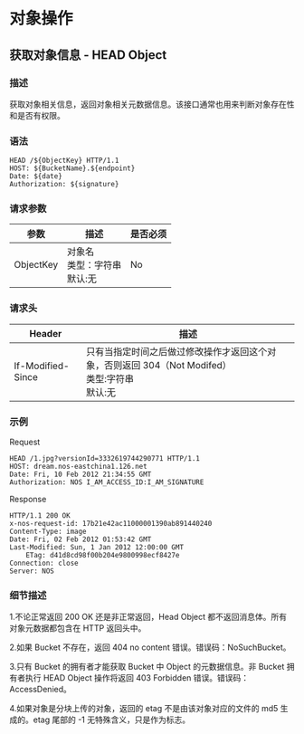 # 对象操作

## 获取对象信息 - HEAD Object

### 描述
获取对象相关信息，返回对象相关元数据信息。该接口通常也用来判断对象存在性和是否有权限。

### 语法

    HEAD /${ObjectKey} HTTP/1.1
    HOST: ${BucketName}.${endpoint}
    Date: ${date}
    Authorization: ${signature}

### 请求参数

|    参数   |                描述               | 是否必须 |
|-----------|-----------------------------------|----------|
| ObjectKey | 对象名<br>类型：字符串<br>默认:无 | No       |

### 请求头

|       Header      |                                                 描述                                                |
|-------------------|-----------------------------------------------------------------------------------------------------|
| If-Modified-Since | 只有当指定时间之后做过修改操作才返回这个对象，否则返回 304（Not Modifed）<br>类型:字符串<br>默认:无 |

### 示例
Request

    HEAD /1.jpg?versionId=3332619744290771 HTTP/1.1
    HOST: dream.nos-eastchina1.126.net
    Date: Fri, 10 Feb 2012 21:34:55 GMT
    Authorization: NOS I_AM_ACCESS_ID:I_AM_SIGNATURE

Response

    HTTP/1.1 200 OK
    x-nos-request-id: 17b21e42ac11000001390ab891440240
    Content-Type: image
    Date: Fri, 02 Feb 2012 01:53:42 GMT
    Last-Modified: Sun, 1 Jan 2012 12:00:00 GMT
        ETag: d41d8cd98f00b204e9800998ecf8427e
    Connection: close
    Server: NOS

### 细节描述

1.不论正常返回 200 OK 还是非正常返回，Head Object 都不返回消息体。所有对象元数据都包含在 HTTP 返回头中。

2.如果 Bucket 不存在，返回 404 no content 错误。错误码：NoSuchBucket。

3.只有 Bucket 的拥有者才能获取 Bucket 中 Object 的元数据信息。非 Bucket 拥有者执行 HEAD Object 操作将返回 403 Forbidden 错误。错误码：AccessDenied。

4.如果对象是分块上传的对象，返回的 etag 不是由该对象对应的文件的 md5 生成的。etag 尾部的 -1 无特殊含义，只是作为标志。
